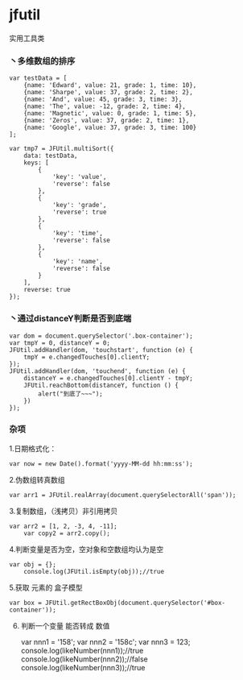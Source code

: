 # jfutil
实用工具类

### 丶多维数组的排序


    var testData = [
        {name: 'Edward', value: 21, grade: 1, time: 10},
        {name: 'Sharpe', value: 37, grade: 2, time: 2},
        {name: 'And', value: 45, grade: 3, time: 3},
        {name: 'The', value: -12, grade: 2, time: 4},
        {name: 'Magnetic', value: 0, grade: 1, time: 5},
        {name: 'Zeros', value: 37, grade: 2, time: 1},
        {name: 'Google', value: 37, grade: 3, time: 100}
    ];

    var tmp7 = JFUtil.multiSort({
        data: testData,
        keys: [
            {
                'key': 'value',
                'reverse': false
            },
            {
                'key': 'grade',
                'reverse': true
            },
            {
                'key': 'time',
                'reverse': false
            },
            {
                'key': 'name',
                'reverse': false
            }
        ],
        reverse: true
    });

### 丶通过distanceY判断是否到底端

    var dom = document.querySelector('.box-container');
    var tmpY = 0, distanceY = 0;
    JFUtil.addHandler(dom, 'touchstart', function (e) {
        tmpY = e.changedTouches[0].clientY;
    });
    JFUtil.addHandler(dom, 'touchend', function (e) {
        distanceY = e.changedTouches[0].clientY - tmpY;
        JFUtil.reachBottom(distanceY, function () {
            alert("到底了~~~");
        })
    });

### 杂项

1.日期格式化：

    var now = new Date().format('yyyy-MM-dd hh:mm:ss');

2.伪数组转真数组

    var arr1 = JFUtil.realArray(document.querySelectorAll('span'));

3.复制数组，（浅拷贝）非引用拷贝

    var arr2 = [1, 2, -3, 4, -11];
        var copy2 = arr2.copy();

4.判断变量是否为空，空对象和空数组均认为是空

    var obj = {};
        console.log(JFUtil.isEmpty(obj));//true

5.获取 元素的 盒子模型

    var box = JFUtil.getRectBoxObj(document.querySelector('#box-container'));

6. 判断一个变量 能否转成 数值


    var nnn1 = '158';
    var nnn2 = '158c';
        var nnn3 = 123;
        console.log(likeNumber(nnn1));//true
        console.log(likeNumber(nnn2));//false
        console.log(likeNumber(nnn3));//true
